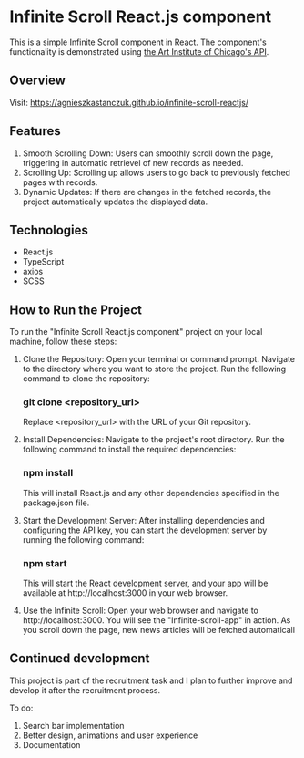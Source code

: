 # Infinite Scroll React.js component

This is a simple Infinite Scroll component in React. The component's functionality is demonstrated using [the Art Institute of Chicago's API](https://api.artic.edu/docs/).

## Overview

Visit: https://agnieszkastanczuk.github.io/infinite-scroll-reactjs/

## Features

1. Smooth Scrolling Down: Users can smoothly scroll down the page, triggering in automatic retrievel of new records as needed.
2. Scrolling Up: Scrolling up allows users to go back to previously fetched pages with records.
3. Dynamic Updates: If there are changes in the fetched records, the project automatically updates the displayed data.

## Technologies

- React.js
- TypeScript
- axios
- SCSS

## How to Run the Project

To run the "Infinite Scroll React.js component" project on your local machine, follow these steps:

1. Clone the Repository:
   Open your terminal or command prompt.
   Navigate to the directory where you want to store the project.
   Run the following command to clone the repository:

   ### git clone <repository_url>

   Replace <repository_url> with the URL of your Git repository.

2. Install Dependencies:
   Navigate to the project's root directory.
   Run the following command to install the required dependencies:

   ### npm install

   This will install React.js and any other dependencies specified in the package.json file.

3. Start the Development Server:
   After installing dependencies and configuring the API key, you can start the development server by running the following command:

   ### npm start

   This will start the React development server, and your app will be available at http://localhost:3000 in your web browser.

4. Use the Infinite Scroll:
   Open your web browser and navigate to http://localhost:3000.
   You will see the "Infinite-scroll-app" in action. As you scroll down the page, new news articles will be fetched automaticall

## Continued development

This project is part of the recruitment task and I plan to further improve and develop it after the recruitment process.

To do:

1. Search bar implementation
2. Better design, animations and user experience
3. Documentation
